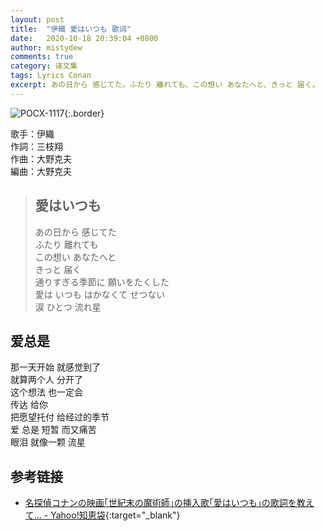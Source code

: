 ```yaml
---
layout: post
title:  "伊織 愛はいつも 歌词"
date:   2020-10-18 20:39:04 +0800
author: mistydew
comments: true
category: 译文集
tags: Lyrics Conan
excerpt: あの日から 感じてた。ふたり 離れても、この想い あなたへと、きっと 届く。
---
```

![POCX-1117](https://www.generasia.com/w/images/2/28/MC_M3_OS_F.jpg){:.border}

歌手：伊織<br>
作詞：三枝翔<br>
作曲：大野克夫<br>
編曲：大野克夫

<blockquote class="lyric-original">
  <h2>愛はいつも</h2>
  <p>
    あの日から 感じてた<br>
    ふたり 離れても<br>
    この想い あなたへと<br>
    きっと 届く<br>
    通りすぎる季節に 願いをたくした<br>
    愛は いつも はかなくて せつない<br>
    涙 ひとつ 流れ星
  </p>
</blockquote>

<div class="lyric-translation">
  <h2>爱总是</h2>
  <p>
    那一天开始 就感觉到了<br>
    就算两个人 分开了<br>
    这个想法 也一定会<br>
    传达 给你<br>
    把愿望托付 给经过的季节<br>
    爱 总是 短暂 而又痛苦<br>
    眼泪 就像一颗 流星
  </p>
</div>

## 参考链接

* [名探偵コナンの映画｢世紀末の魔術師｣の挿入歌｢愛はいつも｣の歌詞を教えて... - Yahoo!知恵袋](https://detail.chiebukuro.yahoo.co.jp/qa/question_detail/q1121320006){:target="_blank"}
